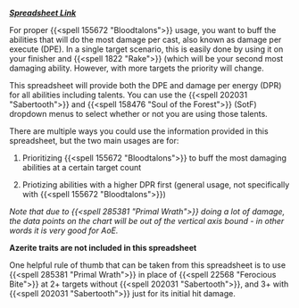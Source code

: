 ***[Spreadsheet Link](https://docs.google.com/spreadsheets/d/1W1sjoMJJCzVFVnk0L5yDBg30UX2Msio2vF69uLMxlsg/edit#gid=956939905)***

For proper {{<spell 155672 "Bloodtalons">}} usage, you want to buff the abilities that will do the most damage per cast, also known as damage per execute (DPE). In a single target scenario, this is easily done by using it on your finisher and {{<spell 1822 "Rake">}} (which will be your second most damaging ability. However, with more targets the priority will change.

This spreadsheet will provide both the DPE and damage per energy (DPR) for all abilities including talents. You can use the {{<spell 202031 "Sabertooth">}} and {{<spell 158476 "Soul of the Forest">}} (SotF) dropdown menus to select whether or not you are using those talents.

There are multiple ways you could use the information provided in this spreadsheet, but the two main usages are for:

1. Prioritizing {{<spell 155672 "Bloodtalons">}} to buff the most damaging abilities at a certain target count

2. Priotizing abilities with a higher DPR first (general usage, not specifically with {{<spell 155672 "Bloodtalons">}})

*Note that due to {{<spell 285381 "Primal Wrath">}} doing a lot of damage, the data points on the chart will be out of the vertical axis bound - in other words it is very good for AoE.*

**Azerite traits are not included in this spreadsheet**

One helpful rule of thumb that can be taken from this spreadsheet is to use {{<spell 285381 "Primal Wrath">}} in place of {{<spell 22568 "Ferocious Bite">}} at 2+ targets without {{<spell 202031 "Sabertooth">}}, and 3+ with {{<spell 202031 "Sabertooth">}} just for its initial hit damage. 
